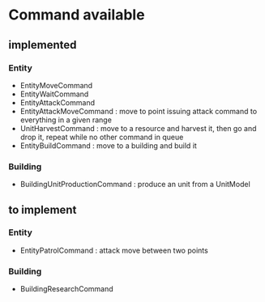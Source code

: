 # Command available

## implemented

### Entity
- EntityMoveCommand
- EntityWaitCommand
- EntityAttackCommand
- EntityAttackMoveCommand : move to point issuing attack command to everything in a given range
- UnitHarvestCommand : move to a resource and harvest it, then go and drop it, repeat while no other command in queue
- EntityBuildCommand : move to a building and build it

### Building
- BuildingUnitProductionCommand : produce an unit from a UnitModel

## to implement


### Entity
- EntityPatrolCommand : attack move between two points

### Building
- BuildingResearchCommand
